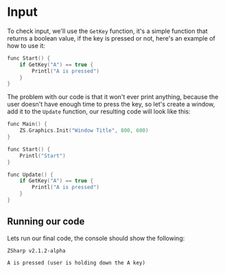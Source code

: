 # Input
To check input, we'll use the `GetKey` function, it's a simple function that returns a boolean value, if the key is pressed or not, here's an example of how to use it:

```c++
func Start() {
    if GetKey("A") == true {
        Printl("A is pressed")
    }
}
```

The problem with our code is that it won't ever print anything, because the user doesn't have enough time to press the key, so let's create a window, add it to the `Update` function, our resulting code will look like this:

```c++
func Main() {
    ZS.Graphics.Init("Window Title", 800, 600)
}

func Start() {
    Printl("Start")
}

func Update() {
    if GetKey("A") == true {
        Printl("A is pressed")
    }
}
```

## Running our code
Lets run our final code, the console should show the following:

```log
ZSharp v2.1.2-alpha

A is pressed (user is holding down the A key)
```
